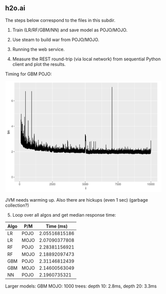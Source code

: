 
## h2o.ai

The steps below correspond to the files in this subdir.

1. Train (LR/RF/GBM/NN) and save model as POJO/MOJO.

2. Use steam to build war from POJO/MOJO.

3. Running the web service.

4. Measure the REST round-trip (via local network) from sequential Python client and plot the results. 

Timing for GBM POJO:

![](tm_gbm_pojo.png)

JVM needs warming up. Also there are hickups (even 1 sec) (garbage collection?)

5. Loop over all algos and get median response time:

Algo | P/M  | Time (ms)
-----|------|------------
LR   | POJO | 2.05516815186
LR   | MOJO | 2.07090377808
RF   | POJO | 2.28381156921
RF   | MOJO | 2.18892097473
GBM  | POJO | 2.31146812439
GBM  | MOJO | 2.14600563049
NN   | POJO | 2.1960735321

Larger models: GBM MOJO: 1000 trees: depth 10: 2.8ms, depth 20: 3.3ms



